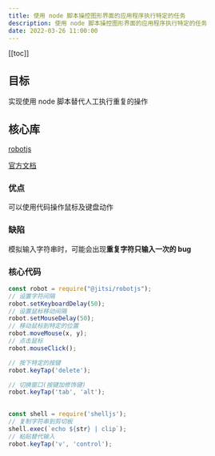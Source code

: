 ```yaml
---
title: 使用 node 脚本操控图形界面的应用程序执行特定的任务
description: 使用 node 脚本操控图形界面的应用程序执行特定的任务
date: 2022-03-26 11:00:00
---
```


[[toc]]

## 目标

实现使用 node 脚本替代人工执行重复的操作

## 核心库

[robotjs](https://github.com/jitsi/robotjs)

[官方文档](https://robotjs.io/docs/syntax)

### 优点

可以使用代码操作鼠标及键盘动作

### 缺陷

模拟输入字符串时，可能会出现**重复字符只输入一次的 bug**

### 核心代码

```js
const robot = require("@jitsi/robotjs");
// 设置字符间隔
robot.setKeyboardDelay(50);
// 设置鼠标移动间隔
robot.setMouseDelay(50);
// 移动鼠标到特定的位置
robot.moveMouse(x, y);
// 点击鼠标
robot.mouseClick();

// 按下特定的按键
robot.keyTap('delete');

// 切换窗口(按键加修饰键)
robot.keyTap('tab', 'alt');
    

const shell = require('shelljs');
// 复制字符串到剪切板
shell.exec(`echo ${str} | clip`);
// 粘贴替代输入
robot.keyTap('v', 'control');
```